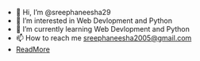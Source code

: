 - 👋 Hi, I’m @sreephaneesha29
- 👀 I’m interested in Web Devlopment and Python
- 🌱 I’m currently learning Web Devlopment and Python
- 📫 How to reach me sreephaneesha2005@gmail.com
- <a href="/" target=_blank>ReadMore</a>

<!---
sreephaneesha29/sreephaneesha29 is a ✨ special ✨ repository because its `README.md` (this file) appears on your GitHub profile.
You can click the Preview link to take a look at your changes.
--->
